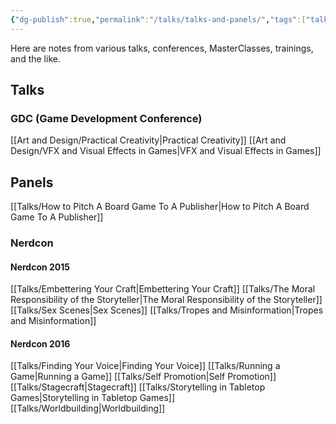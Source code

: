 ```yaml
---
{"dg-publish":true,"permalink":"/talks/talks-and-panels/","tags":["talks","landing"],"noteIcon":1}
---
```



Here are notes from various talks, conferences, MasterClasses, trainings, and the like. 

## Talks

### GDC (Game Development Conference)
[[Art and Design/Practical Creativity\|Practical Creativity]]
[[Art and Design/VFX and Visual Effects in Games\|VFX and Visual Effects in Games]]



## Panels

[[Talks/How to Pitch A Board Game To A Publisher\|How to Pitch A Board Game To A Publisher]]

### Nerdcon

#### Nerdcon 2015
[[Talks/Embettering Your Craft\|Embettering Your Craft]]
[[Talks/The Moral Responsibility of the Storyteller\|The Moral Responsibility of the Storyteller]]
[[Talks/Sex Scenes\|Sex Scenes]]
[[Talks/Tropes and Misinformation\|Tropes and Misinformation]]

#### Nerdcon 2016
[[Talks/Finding Your Voice\|Finding Your Voice]]
[[Talks/Running a Game\|Running a Game]]
[[Talks/Self Promotion\|Self Promotion]]
[[Talks/Stagecraft\|Stagecraft]]
[[Talks/Storytelling in Tabletop Games\|Storytelling in Tabletop Games]]
[[Talks/Worldbuilding\|Worldbuilding]]

